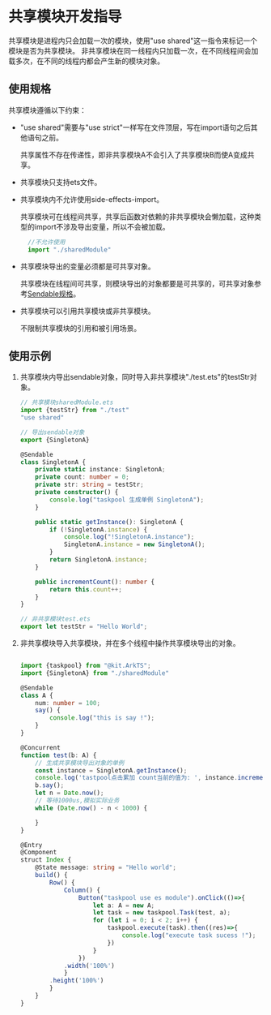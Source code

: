 # 共享模块开发指导

共享模块是进程内只会加载一次的模块，使用"use shared"这一指令来标记一个模块是否为共享模块。
非共享模块在同一线程内只加载一次，在不同线程间会加载多次，在不同的线程内都会产生新的模块对象。

## 使用规格

共享模块遵循以下约束：

- "use shared"需要与"use strict"一样写在文件顶层，写在import语句之后其他语句之前。

  共享属性不存在传递性，即非共享模块A不会引入了共享模块B而使A变成共享。

- 共享模块只支持ets文件。

- 共享模块内不允许使用side-effects-import。

  共享模块可在线程间共享，共享后函数对依赖的非共享模块会懒加载，这种类型的import不涉及导出变量，所以不会被加载。
  
  ```ts
    //不允许使用
    import "./sharedModule"
  ```

- 共享模块导出的变量必须都是可共享对象。

  共享模块在线程间可共享，则模块导出的对象都要是可共享的，可共享对象参考[Sendable规格](arkts-sendable.md)。

- 共享模块可以引用共享模块或非共享模块。

  不限制共享模块的引用和被引用场景。

## 使用示例

1. 共享模块内导出sendable对象，同时导入非共享模块"./test.ets"的testStr对象。

    ```ts
    // 共享模块sharedModule.ets
    import {testStr} from "./test"
    "use shared"

    // 导出sendable对象
    export {SingletonA}

    @Sendable
    class SingletonA {
        private static instance: SingletonA;
        private count: number = 0;
        private str: string = testStr;
        private constructor() {
            console.log("taskpool 生成单例 SingletonA");
        }

        public static getInstance(): SingletonA {
            if (!SingletonA.instance) {
                console.log("!SingletonA.instance");
                SingletonA.instance = new SingletonA();
            }
            return SingletonA.instance;
        }

        public incrementCount(): number {
            return this.count++;
        }
    }
    ```

    ```ts
    // 非共享模块test.ets
    export let testStr = "Hello World";

    ```

2. 非共享模块导入共享模块，并在多个线程中操作共享模块导出的对象。

    ```ts

    import {taskpool} from "@kit.ArkTS";
    import {SingletonA} from "./sharedModule"

    @Sendable
    class A {
        num: number = 100;
        say() {
            console.log("this is say !");
        }
    }

    @Concurrent
    function test(b: A) {
        // 生成共享模块导出对象的单例
        const instance = SingletonA.getInstance();
        console.log('tastpool点击累加 count当前的值为: ', instance.incrementCount());
        b.say();
        let n = Date.now();
        // 等待1000us,模拟实际业务
        while (Date.now() - n < 1000) {

        }
    }

    @Entry
    @Component
    struct Index {
        @State message: string = "Hello world";
        build() {
            Row() {
                Column() {
                    Button("taskpool use es module").onClick(()=>{
                        let a: A = new A;
                        let task = new taskpool.Task(test, a);
                        for (let i = 0; i < 2; i++) {
                            taskpool.execute(task).then((res)=>{
                                console.log("execute task sucess !");
                            })
                        }
                    })
                .width('100%')
                }
            .height('100%')
            }
        }
    }

    ```
